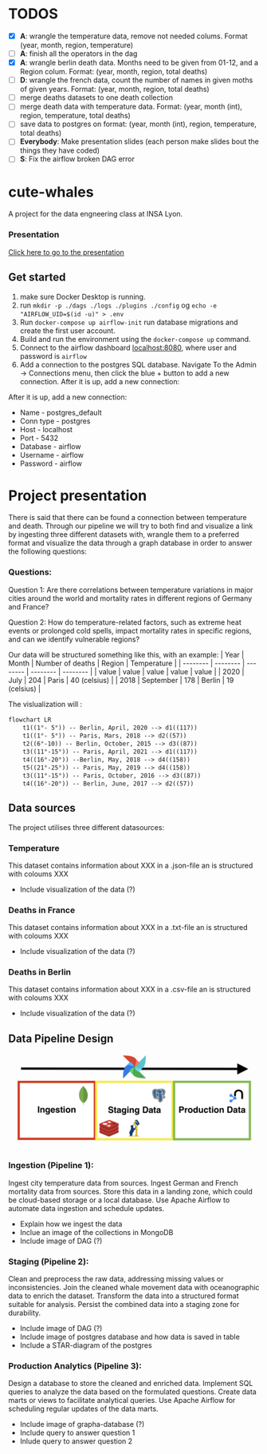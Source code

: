 # TODOS
- [x] **A**: wrangle the temperature data, remove not needed colums. Format (year, month, region, temperature)
- [ ] **A**: finish all the operators in the dag
- [x] **A**: wrangle berlin death data. Months need to be given from 01-12, and a Region colum. Format: (year, month, region, total deaths)
- [ ] **D**: wrangle the french data, count the number of names in given moths of given years. Format: (year, month, region, total deaths)
- [ ] merge deaths datasets to one death collection
- [ ] merge death data with temperature data. Format: (year, month (int), region, temperature, total deaths)
- [ ] save data to postgres on format: (year, month (int), region, temperature, total deaths)
- [ ] **Everybody**: Make presentation slides (each person make slides bout the things they have coded)
- [ ] **S**: Fix the airflow broken DAG error

# cute-whales
A project for the data engneering class at INSA Lyon.

### Presentation
[Click here to go to the presentation](presentation.md)

## Get started
1. make sure Docker Desktop is running.
2. run `mkdir -p ./dags ./logs ./plugins ./config` og `echo -e "AIRFLOW_UID=$(id -u)" > .env`
3. Run `docker-compose up airflow-init` run database migrations and create the first user account.
4. Build and run the environment using the `docker-compose up` command.
5. Connect to the airflow dashboard [localhost:8080](http://localhost:8080/), where user and password is `airflow`
6. Add a connection to the postgres SQL database. Navigate To the Admin -> Connections menu, then click the blue + button to add a new connection.
After it is up, add a new connection:

After it is up, add a new connection:

* Name - postgres_default
* Conn type - postgres
* Host - localhost
* Port - 5432
* Database - airflow
* Username - airflow
* Password - airflow


# Project presentation
There is said that there can be found a connection between temperature and death. Through our pipeline 
we will try to both find and visualize a link by ingesting three different datasets with, wrangle them to a preferred format and visualize the data through a graph database in order to answer the following questions: 

### Questions:

Question 1: Are there correlations between temperature variations in major cities around the world and mortality rates in different regions of Germany and France?

Question 2: How do temperature-related factors, such as extreme heat events or prolonged cold spells, impact mortality rates in specific regions, and can we identify vulnerable regions?

Our data will be structured something like this, with an example:
| Year | Month | Number of deaths | Region | Temperature | 
| -------- | -------- | -------- | -------- | -------- |
| value  | value   | value  | value   | value  |
| 2020  | July   | 204   | Paris   | 40 (celsius)   |
| 2018  | September   | 178   | Berlin   | 19 (celsius)   |

The vislualization will :
```mermaid
flowchart LR
    t1((1°- 5°)) -- Berlin, April, 2020 --> d1((117))
    t1((1°- 5°)) -- Paris, Mars, 2018 --> d2((57))
    t2((6°-10)) -- Berlin, October, 2015 --> d3((87))
    t3((11°-15°)) -- Paris, April, 2021 --> d1((117))
    t4((16°-20°)) --Berlin, May, 2018 --> d4((158))
    t5((21°-25°)) -- Paris, May, 2019 --> d4((158)) 
    t3((11°-15°)) -- Paris, October, 2016 --> d3((87))
    t4((16°-20°)) -- Berlin, June, 2017 --> d2((57))
```

## Data sources
The project utilises three different datasources:

### Temperature 
This dataset contains information about XXX in a .json-file an is structured with coloums XXX
- Include visualization of the data (?)

### Deaths in France
This dataset contains information about XXX in a .txt-file an is structured with coloums XXX
- Include visualization of the data (?)

### Deaths in Berlin
This dataset contains information about XXX in a .csv-file an is structured with coloums XXX
- Include visualization of the data (?)

## Data Pipeline Design
![alt text](/Pipeline.png)

### Ingestion (Pipeline 1):
Ingest city temperature data from sources.
Ingest German and French mortality data from sources.
Store this data in a landing zone, which could be cloud-based storage or a local database.
Use Apache Airflow to automate data ingestion and schedule updates.

- Explain how we ingest the data
- Inclue an image of the collections in MongoDB
- Include image of DAG (?)

### Staging (Pipeline 2):
Clean and preprocess the raw data, addressing missing values or inconsistencies.
Join the cleaned whale movement data with oceanographic data to enrich the dataset.
Transform the data into a structured format suitable for analysis.
Persist the combined data into a staging zone for durability.

- Include image of DAG (?)
- Include image of postgres database and how data is saved in table
- Include a STAR-diagram of the postgres

### Production Analytics (Pipeline 3):
Design a database to store the cleaned and enriched data.
Implement SQL queries to analyze the data based on the formulated questions.
Create data marts or views to facilitate analytical queries.
Use Apache Airflow for scheduling regular updates of the data marts.

- Include image of grapha-database (?)
- Include query to answer question 1
- Inlude query to answer question 2
